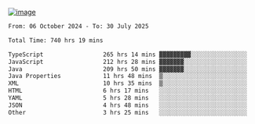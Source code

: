 
[![image](https://github.com/user-attachments/assets/3e37fcfd-5657-4b9d-95f6-80b564699e3f)](https://ayushmaurya.vercel.app)

<!--START_SECTION:waka-->

```txt
From: 06 October 2024 - To: 30 July 2025

Total Time: 740 hrs 19 mins

TypeScript                 265 hrs 14 mins ▓▓▓▓▓▓▓▓▓░░░░░░░░░░░░░░░░   35.66 %
JavaScript                 212 hrs 28 mins ▓▓▓▓▓▓▓░░░░░░░░░░░░░░░░░░   28.57 %
Java                       209 hrs 50 mins ▓▓▓▓▓▓▓░░░░░░░░░░░░░░░░░░   28.21 %
Java Properties            11 hrs 48 mins  ▒░░░░░░░░░░░░░░░░░░░░░░░░   01.59 %
XML                        10 hrs 35 mins  ▒░░░░░░░░░░░░░░░░░░░░░░░░   01.42 %
HTML                       6 hrs 17 mins   ░░░░░░░░░░░░░░░░░░░░░░░░░   00.85 %
YAML                       5 hrs 28 mins   ░░░░░░░░░░░░░░░░░░░░░░░░░   00.74 %
JSON                       4 hrs 48 mins   ░░░░░░░░░░░░░░░░░░░░░░░░░   00.65 %
Other                      3 hrs 25 mins   ░░░░░░░░░░░░░░░░░░░░░░░░░   00.46 %
```

<!--END_SECTION:waka-->

<!--
**the-t3ch-wizard/the-t3ch-wizard** is a ✨ _special_ ✨ repository because its `README.md` (this file) appears on your GitHub profile.

Here are some ideas to get you started:

- 🔭 I’m currently working on ...
- 🌱 I’m currently learning ...
- 👯 I’m looking to collaborate on ...
- 🤔 I’m looking for help with ...
- 💬 Ask me about ...
- 📫 How to reach me: ...
- 😄 Pronouns: ...
- ⚡ Fun fact: ...
-->
